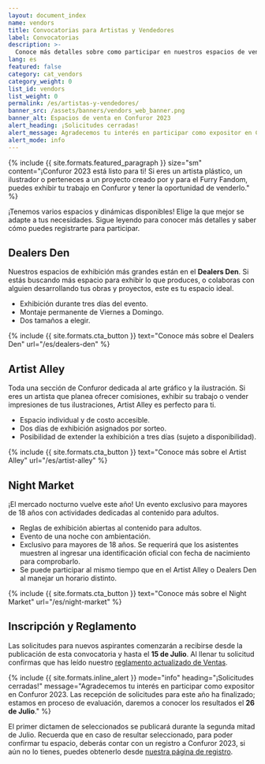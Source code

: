 ```yaml
---
layout: document_index
name: vendors
title: Convocatorias para Artistas y Vendedores
label: Convocatorias
description: >-
  Conoce más detalles sobre como participar en nuestros espacios de venta y exhibición dentro de Confuror 2023.
lang: es
featured: false
category: cat_vendors
category_weight: 0
list_id: vendors
list_weight: 0
permalink: /es/artistas-y-vendedores/
banner_src: /assets/banners/vendors_web_banner.png
banner_alt: Espacios de venta en Confuror 2023
alert_heading: ¡Solicitudes cerradas!
alert_message: Agradecemos tu interés en participar como expositor en Confuror 2023. Las recepción de solicitudes para este año ha finalizado; estamos en proceso de evaluación, daremos a conocer los resultados el 26 de Julio.
alert_mode: info
---
```


{%
  include {{ site.formats.featured_paragraph }}
  size="sm"
  content="¡Confuror 2023 está listo para ti! Si eres un artista plástico, un ilustrador o perteneces a un proyecto creado por y para el Furry Fandom, puedes exhibir tu trabajo en Confuror y tener la oportunidad de venderlo."
%}

¡Tenemos varios espacios y dinámicas disponibles! Elige la que mejor se adapte a tus necesidades. Sigue leyendo para conocer más detalles y saber cómo puedes registrarte para participar.

## Dealers Den

Nuestros espacios de exhibición más grandes están en el **Dealers Den**. Si estás buscando más espacio para exhibir lo que produces, o colaboras con alguien desarrollando tus obras y proyectos, este es tu espacio ideal.

- Exhibición durante tres días del evento.
- Montaje permanente de Viernes a Domingo.
- Dos tamaños a elegir.

{%
  include {{ site.formats.cta_button }}
  text="Conoce más sobre el Dealers Den"
  url="/es/dealers-den"
%}

## Artist Alley

Toda una sección de Confuror dedicada al arte gráfico y la ilustración. Si eres un artista que planea ofrecer comisiones, exhibir su trabajo o vender impresiones de tus ilustraciones, Artist Alley es perfecto para ti.

- Espacio individual y de costo accesible.
- Dos días de exhibición asignados por sorteo.
- Posibilidad de extender la exhibición a tres días (sujeto a disponibilidad).

{%
  include {{ site.formats.cta_button }}
  text="Conoce más sobre el Artist Alley"
  url="/es/artist-alley"
%}

## Night Market

¡El mercado nocturno vuelve este año! Un evento exclusivo para mayores de 18 años con actividades dedicadas al contenido para adultos.

- Reglas de exhibición abiertas al contenido para adultos.
- Evento de una noche con ambientación.
- Exclusivo para mayores de 18 años. Se requerirá que los asistentes muestren al ingresar una identificación oficial con fecha de nacimiento para comprobarlo.
- Se puede participar al mismo tiempo que en el Artist Alley o Dealers Den al manejar un horario distinto.

{%
  include {{ site.formats.cta_button }}
  text="Conoce más sobre el Night Market"
  url="/es/night-market"
%}

## Inscripción y Reglamento

Las solicitudes para nuevos aspirantes comenzarán a recibirse desde la publicación de esta convocatoria y hasta el **15 de Julio**. Al llenar tu solicitud confirmas que has leído nuestro [reglamento actualizado de Ventas](/es/reglamento-de-venta/).

{%
  include {{ site.formats.inline_alert }}
  mode="info"
  heading="¡Solicitudes cerradas!"
  message="Agradecemos tu interés en participar como expositor en Confuror 2023. Las recepción de solicitudes para este año ha finalizado; estamos en proceso de evaluación, daremos a conocer los resultados el <strong>26 de Julio</strong>."
%}

El primer dictamen de seleccionados se publicará durante la segunda mitad de Julio. Recuerda que en caso de resultar seleccionado, para poder confirmar tu espacio, deberás contar con un registro a Confuror 2023, si aún no lo tienes, puedes obtenerlo desde [nuestra página de registro](/es/registro).